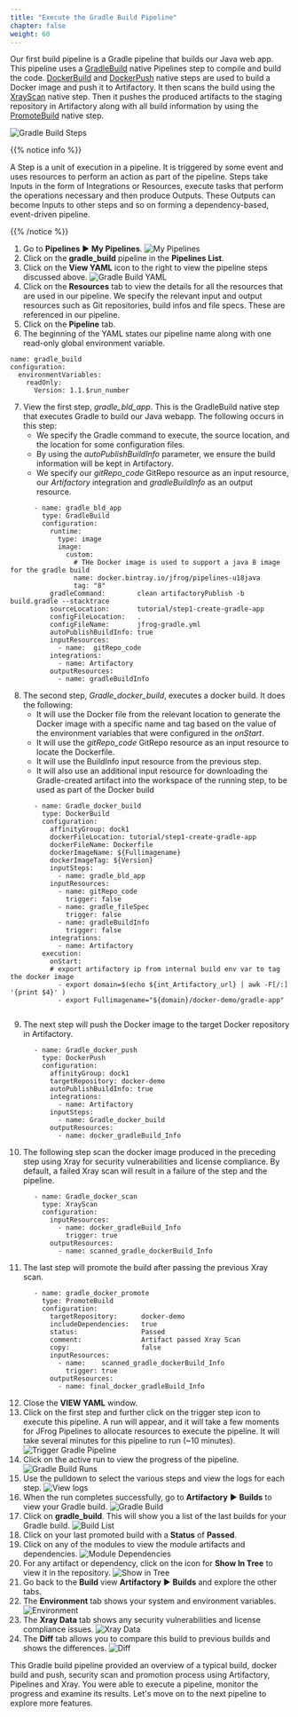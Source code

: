 ```yaml
---
title: "Execute the Gradle Build Pipeline"
chapter: false
weight: 60
---
```


Our first build pipeline is a Gradle pipeline that builds our Java web app. This pipeline uses a [GradleBuild](https://www.jfrog.com/confluence/display/JFROG/GradleBuild) native Pipelines step to compile and build the code. [DockerBuild](https://www.jfrog.com/confluence/display/JFROG/DockerBuild) and [DockerPush](https://www.jfrog.com/confluence/display/JFROG/DockerPush) native steps are used to build a Docker image and push it to Artifactory. It then scans the build using the [XrayScan](https://www.jfrog.com/confluence/display/JFROG/XrayScan) native step. Then it pushes the produced artifacts to the staging repository in Artifactory along with all build information by using the [PromoteBuild](https://www.jfrog.com/confluence/display/JFROG/PromoteBuild) native step.

![Gradle Build Steps](/images/gradle-build-pipeline-steps.svg) 

{{% notice info %}}
<p style='text-align: left;'>
A Step is a unit of execution in a pipeline. It is triggered by some event and uses resources to perform an action as part of the pipeline. Steps take Inputs in the form of Integrations or Resources, execute tasks that perform the operations necessary and then produce Outputs. These Outputs can become Inputs to other steps and so on forming a dependency-based, event-driven pipeline.
</p>
{{% /notice %}}

1. Go to **Pipelines** ► **My Pipelines**.
![My Pipelines](/images/MyPipelinesFinal.png)
2. Click on the **gradle_build** pipeline in the **Pipelines List**.
3. Click on the **View YAML** icon to the right to view the pipeline steps discussed above.
![Gradle Build YAML](/images/gradle-build-yaml.png)
4. Click on the **Resources** tab to view the details for all the resources that are used in our pipeline. We specify the relevant input and output resources such as Git repositories, build infos and file specs. These are referenced in our pipeline.
5. Click on the **Pipeline** tab.
6. The beginning of the YAML states our pipeline name along with one read-only global environment variable.

```
name: gradle_build
configuration:
  environmentVariables:
    readOnly:
      Version: 1.1.$run_number
```
7. View the first step, _gradle\_bld\_app_. This is the GradleBuild native step that executes Gradle to build our Java webapp. The following occurs in this step:
    - We specify the Gradle command to execute, the source location, and the location for some configuration files. 
    - By using the _autoPublishBuildInfo_ parameter, we ensure the build information will be kept in Artifactory. 
    - We specify our _gitRepo\_code_ GitRepo resource as an input resource, our _Artifactory_ integration and _gradleBuildInfo_ as an output resource.
    
```
      - name: gradle_bld_app
        type: GradleBuild
        configuration:
          runtime:
            type: image
            image:
              custom:
                # THe Docker image is used to support a java 8 image for the gradle build
                name: docker.bintray.io/jfrog/pipelines-u18java
                tag: "8"
          gradleCommand:        clean artifactoryPublish -b build.gradle --stacktrace
          sourceLocation:       tutorial/step1-create-gradle-app
          configFileLocation:   .
          configFileName:       jfrog-gradle.yml
          autoPublishBuildInfo: true
          inputResources:
            - name:  gitRepo_code
          integrations:
            - name: Artifactory
          outputResources:
            - name: gradleBuildInfo
```
8. The second step, _Gradle\_docker\_build_, executes a docker build. It does the following: 
    - It will use the Docker file from the relevant location to generate the Docker image with a specific name and tag based on the value of the environment variables that were configured in the _onStart_.
    - It will use the _gitRepo\_code_ GitRepo resource as an input resource to locate the Dockerfile.
    - It will use the BuildInfo input resource from the previous step.
    - It will also use an additional input resource for downloading the Gradle-created artifact into the workspace of the running step, to be used as part of the Docker build

```
      - name: Gradle_docker_build
        type: DockerBuild
        configuration:
          affinityGroup: dock1
          dockerFileLocation: tutorial/step1-create-gradle-app
          dockerFileName: Dockerfile
          dockerImageName: ${Fullimagename}
          dockerImageTag: ${Version}
          inputSteps:
            - name: gradle_bld_app
          inputResources:
            - name: gitRepo_code
              trigger: false
            - name: gradle_fileSpec
              trigger: false
            - name: gradleBuildInfo     
              trigger: false
          integrations:
            - name: Artifactory
        execution:
          onStart:
          # export artifactory ip from internal build env var to tag the docker image
            - export domain=$(echo ${int_Artifactory_url} | awk -F[/:] '{print $4}' )
            - export Fullimagename="${domain}/docker-demo/gradle-app"


```

9. The next step will push the Docker image to the target Docker repository in Artifactory. 

```
      - name: Gradle_docker_push
        type: DockerPush
        configuration:
          affinityGroup: dock1
          targetRepository: docker-demo
          autoPublishBuildInfo: true
          integrations:
            - name: Artifactory
          inputSteps:
            - name: Gradle_docker_build
          outputResources:
            - name: docker_gradleBuild_Info
```

10. The following step scan the docker image produced in the preceding step using Xray for security vulnerabilities and license compliance. By default, a failed Xray scan will result in a failure of the step and the pipeline.

```
      - name: Gradle_docker_scan
        type: XrayScan
        configuration:
          inputResources:
            - name: docker_gradleBuild_Info
              trigger: true
          outputResources:
            - name: scanned_gradle_dockerBuild_Info 
```

11. The last step will promote the build after passing the previous Xray scan.

```
      - name: gradle_docker_promote
        type: PromoteBuild
        configuration:
          targetRepository:      docker-demo
          includeDependencies:   true
          status:                Passed
          comment:               Artifact passed Xray Scan
          copy:                  false
          inputResources:
            - name:    scanned_gradle_dockerBuild_Info
              trigger: true
          outputResources:
            - name: final_docker_gradleBuild_Info
```

12. Close the **VIEW YAML** window.
13. Click on the first step and further click on the trigger step icon to execute this pipeline. A run will appear, and it will take a few moments for JFrog Pipelines to allocate resources to execute the pipeline. It will take several minutes for this pipeline to run (~10 minutes).
![Trigger Gradle Pipeline](/images/TriggerGradlePipeline.png)
14. Click on the active run to view the progress of the pipeline.
![Gradle Build Runs](/images/gradle-build-runs.png)
15. Use the pulldown to select the various steps and view the logs for each step.
![View logs](/images/view-logs.png)
16. When the run completes successfully, go to **Artifactory** ► **Builds** to view your Gradle build.
![Gradle Build](/images/gradle-build-build.png)
17. Click on **gradle_build**. This will show you a list of the last builds for your Gradle build.
![Build List](/images/builds-gradle-build.png)
18. Click on your last promoted build with a **Status** of **Passed**.
19. Click on any of the modules to view the module artifacts and dependencies.
![Module Dependencies](/images/module-dependencies.png)
20. For any artifact or dependency, click on the icon for **Show In Tree** to view it in the repository. 
![Show in Tree](/images/show-in-tree.png)
21. Go back to the **Build** view **Artifactory** ► **Builds** and explore the other tabs.
22. The **Environment** tab shows your system and environment variables.
![Environment](/images/Environment.png)
23. The **Xray Data** tab shows any security vulnerabilities and license compliance issues.
![Xray Data](/images/xray-data.png)
24. The **Diff** tab allows you to compare this build to previous builds and shows the differences.
![Diff](/images/diff.png)

This Gradle build pipeline provided an overview of a typical build, docker build and push, security scan and promotion process using Artifactory, Pipelines and Xray. You were able to execute a pipeline, monitor the progress and examine its results. Let's move on to the next pipeline to explore more features. 




